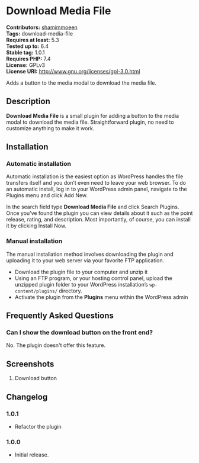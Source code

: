 # Download Media File #
**Contributors:** [shamimmoeen](https://profiles.wordpress.org/shamimmoeen/)  
**Tags:** download-media-file  
**Requires at least:** 5.3  
**Tested up to:** 6.4  
**Stable tag:** 1.0.1  
**Requires PHP:** 7.4  
**License:** GPLv3  
**License URI:** http://www.gnu.org/licenses/gpl-3.0.html  

Adds a button to the media modal to download the media file.

## Description ##

**Download Media File** is a small plugin for adding a button to the media modal to download the media file. Straightforward plugin, no need to customize anything to make it work.

## Installation ##

### Automatic installation ###

Automatic installation is the easiest option as WordPress handles the file transfers itself and you don’t even need to leave your web browser. To do an automatic install, log in to your WordPress admin panel, navigate to the Plugins menu and click Add New.

In the search field type **Download Media File** and click Search Plugins. Once you’ve found the plugin you can view details about it such as the point release, rating, and description. Most importantly, of course, you can install it by clicking Install Now.

### Manual installation ###

The manual installation method involves downloading the plugin and uploading it to your web server via your favorite FTP application.

* Download the plugin file to your computer and unzip it
* Using an FTP program, or your hosting control panel, upload the unzipped plugin folder to your WordPress installation’s <code>wp-content/plugins/</code> directory.
* Activate the plugin from the **Plugins** menu within the WordPress admin

## Frequently Asked Questions ##

### Can I show the download button on the front end? ###

No. The plugin doesn't offer this feature.

## Screenshots ##

1. Download button

## Changelog ##

### 1.0.1 ###

* Refactor the plugin

### 1.0.0 ###

* Initial release.
